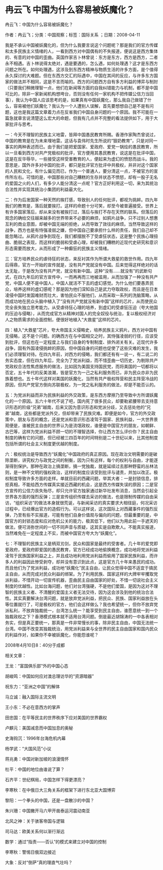 # 冉云飞  中国为什么容易被妖魔化？    
    
冉云飞：中国为什么容易被妖魔化？    
作者：冉云飞；分类：中国观察；标签：国际关系 ；日期：2008-04-11    
我是不承认中国被妖魔化的，但为什么我要言说这个问题呢？那是我们的官方传媒和太多民族主义情绪的人，一看到西方对中国偶有的不失报道，便说这是西方集体的、有意的对中国的歪曲。英国作家吉卜林曾说：东方是东方，西方是西方，二者永不相遇。吉卜林说得太绝对，遇是要遇的，怎么遇，如何处理遇？这才是东西方问题之所在。如何处理遇，这涉及到东西方精神与物质生活的许多方面，是个值得永久探讨的大难题。但在东西方交汇的际遇中，中国在其间的反应，与许多东方国家的做法并不相同，这是不言而喻的。西方的问题西方自有多方利益的博弈与制肘（只要我们稍微理智一点，他们在新闻等方面的自我纠错能力与机制，都不是中国可比的，除非一家新闻机构想垮台，否则没有任何一家机构不把传媒公信力当回事），我认为中国人应该思考的是，如果真有中国妖魔化，那么我自己做错了什么，容易被他们妖魔化？我认为一个人遭别人误解，首先要想想自己是不是有问题，这也是我这篇文章着力点在反省我们中国自身问题的一个原因。我不可能在一篇急就章言说清楚这么宏大的命题，但我有几点并不完整的看法提供如下，用于大家批评与思考。    
一：今天不理智的民族主义地雷，皆拜中国愚民教育所赐。香港作家陶杰曾说过，中国的教育是在为未来埋地雷。这话与袁伟时先生所说的“狠奶教育”，只是对同一事实的两种表述而已。由于我们是把爱国家、爱政府、爱党一锅烩的愚民教育，所以一旦看到西方对共产党极权的批评，官方便用其愚民教育，说这是在批评中国，这是在反华辱华，一些接受这样受害教育的人，便起来为虚幻的愤怒而战斗。我的意思是，国外许多对中国的批评，都只是批评官方批评中共极权，并非对这个国家的人民和文化，有什么偏见而已，作为一个普通人，要分清这一点，不被官方的宣传所左右。可惜的是，中国那些对自己糟糕的生存并状态不愤怒，却有一股子无名的爱国之火的人们，有多少人能分清这一点呢？官方正好利用这一切，来为其统治合法性并实现其统治小集团的利益最大化。    
二：作为后发国家一种天然的挨打感，导致别人的任何批评，都视为挑衅。四九年我们的教育是，落后就要挨打。这样的命题十分可笑，却至今被普遍接受。世界上有许多国家落后，却从来没有被挨打过，落后与挨打不存在天然的联系。但落后的观念的确给交往越来越多的世界带来不必要的麻烦，如鸦片战争，只不过别人想惠互利的商业意图，却被中国无端的拒绝，从而导致了效往的麻烦。当然导致这样的战争，西方也是有恃强凌弱之嫌，但中国自己要承担什么样的责任，我们自己却不能忽略过。从鸦片战争到现在，我们都摆脱不了受虐狂状态，这是整个民族心理扭曲、脆弱之表现，而这样的脆弱和受虐心理，却被我们糟糕的近现代史研究和意识形态需要而放大，从而形成了一种癫狂的民族主义情绪。    
三：官方培养民众的虐待狂的状态，来反衬其作为所谓大救星的救世作用。四九年后得鼎，官方一开始的宣传就是，没有共产党就没有中国。后来觉得这样绝对的话太无耻，于是改为没有共产党，就没有新中国。这种“没有……就没有”的武断句式，在四九年后的官方宣传中，一而再再而三地被滥用，从而加强了一种没有共产党，中国人便不是中国人，中国人就活不下去的虚幻感觉。为什么他们要愚弄民众，培养这样的虚幻感呢？那是因为他们深知自己是武力夺取政权，而且是在日本凌侵中国时发国难财而壮大，害怕民众不服他们，从而采取一系列的洗脑策略，从而成功地在民众头脑中植入了“没有共产党就没有新中国”这样的芯片，从而使民众完全丧失独立思考能力。从受虐待狂心理的培养，到虚幻的受虐狂压迫（夸大他国的压迫与侵略），从而完成官方从精神对国人的完全奴役与统治，复以极权经济对人之物质需求的全面控制，便很好地植入“大救星”这样的芯片。    
四：植入“大救星”芯片，夸大帝国主义侵略史，培养民族主义鸦片。西方对中国有无侵略，这不是个问题。的确西方在与中国相交之时，其恃强凌弱的行径，应该受到批评，但这也在一定程度上与我们自身的专制制度、排外闭关有关。近现代许多战争，固有外国凌侵挑衅的原因，但中国自身的问题也促使了这些灾难的发生，我们必须理智对待。在四九年前，对西方的侵略，我们都还有有一说一，有二说二的务实态度，但在四九年后，完全为了党派利益，而不惜歪曲一切历史，为剔除共产党政权合法性焦虑服务的做法，比如因为美国支持国民党，而将美国的一切都将以否定，五十年代的反美浪潮，皆是官方为一己之私利服务而已，非为民众亦非为民族着想也。五十年代这样对美国的妖魔化，当然有共产极权阵营和民主阵营冷战的原因，但共产党官方倒向苏联极权，为一党之私利服务的做法，却是不能否认的。    
五：为党派利益而非为民族利益的外交政策，是东西方摩擦乃至导致中方所谓妖魔化的一个原因。五六十年代不说了吧，国内死了很多民众，却要勒紧腰带去支持意识形态的阶级“兄弟”越南，后来又因为意识形态和党派分歧，又去惩处他的“兄弟”越南，这些都是党派外交，但却带来了民族灾难。即便是如今，官方的外交政策中，朋友与否的概念，还是党派和意识形态凌驾于国家、民族利益，一大世界景观便是，谁被民主自由的世界认为是流氓政权，谁便是中国官方的朋友，如朝鲜、古巴等，这样为党派利益不顾一切的不理智选择，你让西方怎么评价你？民主自由制度的确有它的问题，但已经被三四百年的时间特别是二十世纪以来，比其他制度包括所谓的社会主义制度更优越的制度。    
六：极权统治是导致西方“妖魔化”中国政府的真正原因。现在政治文明需要的是破除垄断，讲究权力与政党之间的制衡，因为只有这样，每个的权利与自由，才能逐渐得到保护。那种在政治上搞垄断，搞一党独裁，就是延续过去那种野蛮的丛林法则，是一种不文明的强权政治，这样的制度应该受到批评与谴责，并加以改正。极权制度导致许多方面的走样。单就目前的西藏问题，举其大者：一是封锁信息，排拒真相，不能给西方传媒真实接近西藏的机会，这是西方传媒失误的原因；二是官方宣传的公信力丧失殆尽，却只允许官方独家通过新华社发布消息，当然会引起全世界各方面的强烈反弹；三是宣传组织传媒去采访的做法，也是限制传媒的自由采访，“组织采访”的做法本身就很荒诞，与新闻采访的真实要求大相径庭，何况采访过程中，已经爆出官方的造假行为。可以这样说，这次国际上对西藏事件的强烈反弹，乃至有些不实报道，可能有他们自身价值观与偏向的问题，但最重要的是，中国官方的封锁态度和应对危机公关的能力，极其低下，他们以为用此前一手遮天的做法，便可消弥世间的一切不同声音与质疑，这其实是自欺欺人。不能真实报道，当然难免在一定程度上不实，而被中国官方夸大为“妖魔化”。    
七：不理智的民族主义是柄双刃剑，民众和国家是最终的受害者。几十年的爱党即爱政府，爱政府即爱国的愚民教育，官方已经成功地偷换概念，成功地将党派利益凌驾于民族国家利益之上，并且成功地利用党派利益而偷用了国家民族利益，而许多人的利益因此惨受剥夺，却并没有意识到此点，这是官方几十年来愚民的成功。而且他们为了党派利益，成功地“妖魔化”民主自由，让民众觉得中国不适宜于搞民主自由，从而完成对民众利益的绑架。为了利用民族、国家这样的大牌牢牢攫取党派利益，不惜开动一切宣传机器，歪曲民主自由国家的好处，不惜一切说社会主义制度的优越性。比如台海问题，他们对台湾强硬，不是他们爱国，是因为这对不理智的民族主义者、不清醒的爱国主义者无法交待，因为这会涉及到他的统治合法性。其实真要解决台湾问题，就是放弃党派利益，把民众、民族、国家利益放在头等位置就行了，可是极权的官方，他们会这样做么？我也希望统一，但你不放弃党派私利，不放弃独裁统一，台湾怎么统一？能享受到民主自由，谁愿意统一到一个独裁政权之下？香港模式根本就不适用台湾问题。倒是最近胡锦涛的一中各表相对务实，但是真正要统一，那真是一件非常慢长的事，除非民主自由，中国无法统一台湾。中国不改变其独裁统治，用党派利益来与全世界的民主自由国家和国内民众的利益作对，如果你不幸被妖魔化，你能怨谁呢？    
2008年4月10日8：40分于成都    
    
相关文章：    
王龙：“富国俱乐部”外的中国心态    
胡峻鸣：中国如何应对澳总理访华的“资源暗器”    
祝东力：“亚洲之中国”的解体    
马立诚：融入国际主流文明    
王小东：不必在意西方的掌声    
田忠国：在平等民主的世界秩序下应对美国的世界霸权    
卢麒元：美国减息而中国加息的奥秘    
史海钩沉：1996年台海危机内幕    
杨学武：“大国风范”小议    
蒋兆勇：中国对新加坡的浪漫情怀    
杜平：中国的地位由谁说了算？    
石齐平：世纪棋局，中国怎样下得更漂亮？    
李寒秋：在中俄日大三角关系的框架下进行东北亚大国博弈    
黎阳：一个拳头的中国，还是一盘散沙的中国？    
朱兴珊：中国撇开马六甲开凿泰运河震动南亚    
北风之神：关于骇客帝国与逻辑    
司马达：欧美关系何以渐行渐远    
数学：通过“指责——否认”的模式来建立对中国的控制    
李寒秋：警惕日俄双边接近    
大象：反对“倒萨”真的理直气壮吗？